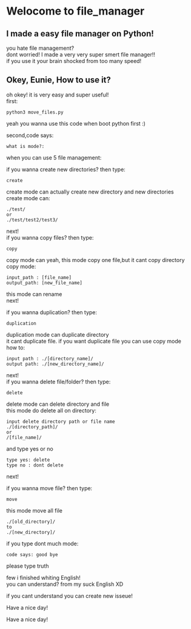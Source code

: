 # Welocome to file_manager
## I made a easy file manager on Python!
you hate file management?</br>
dont worried! I made a very very super smert file manager!!</br>
if you use it your brain shocked from too many speed!
## Okey, Eunie, How to use it?
oh okey! it is  very easy and super useful!</br>
first:</br>
```
python3 move_files.py
```
yeah you wanna use this code when boot python first :)</br>

second,code says:</br>
```
what is mode?:
```
when you can use 5 file management:</br>

if you wanna create new directories? then type:
```
create
```
create mode can actually create new directory and new directories</br>
create mode can: 
```
./test/
or
./test/test2/test3/
```
next!</br>
if you wanna copy files? then type:
```
copy
```
copy mode can yeah, this mode copy one file,but it cant copy directory</br>
copy mode:
```
input_path : [file_name]
output_path: [new_file_name]
```
this mode can rename</br>
next!</br>

if you wanna duplication? then type: 
```
duplication
```
duplication mode can duplicate directory</br>
it cant duplicate file. if you want duplicate file you can use copy mode</br>
how to:
```
input path : ./[directory_name]/
output path: ./[new_directory_name]/
```

next!</br>
if you wanna delete file/folder? then type: 
```
delete
```
delete mode can delete directory and file</br>
this mode do delete all on directory:
```
input delete directory path or file name
./[directory_path]/
or
/[file_name]/
```
and type yes or no
```
type yes: delete
type no : dont delete 
```

next!</br>

if you wanna move file? then type:
```
move
```
this mode move all file
```
./[old_directory]/
to
./[new_directory]/
```

if you type dont much mode:
```
code says: good bye
```
please type truth 

few i finished whiting English!</br>
you can understand? from my suck English XD</br>

if you cant understand you can create new isseue!</br>

Have a nice day!



Have a nice day!
